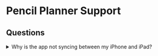 # Pencil Planner Support

## Questions


<details><summary>Why is the app not syncing between my iPhone and iPad?</summary>
<p>

Well it's definitely not your fault!

</p>
</details>
